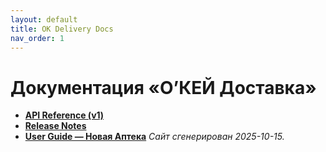 ```yaml
---
layout: default
title: OK Delivery Docs
nav_order: 1
---
```

# Документация «О’КЕЙ Доставка»
- **[API Reference (v1)](api-reference)**
- **[Release Notes](release-notes)**
- **[User Guide — Новая Аптека](user-guide-newapteka)**
_Сайт сгенерирован 2025-10-15._
